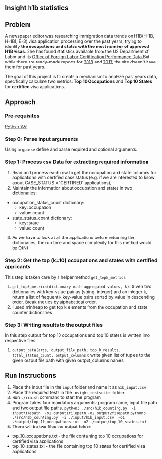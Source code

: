 ## Insight h1b statistics 

## Problem

A newspaper editor was researching immigration data trends on H1B(H-1B, H-1B1, E-3) visa application processing over the past years, trying to identify **the occupations and states with the most number of approved H1B visas**. She has found statistics available from the US Department of Labor and its [Office of Foreign Labor Certification Performance Data.]( https://www.foreignlaborcert.doleta.gov/performancedata.cfm#dis)But while there are ready-made reports for [2018](https://www.foreignlaborcert.doleta.gov/pdf/PerformanceData/2018/H-1B_Selected_Statistics_FY2018_Q4.pdf) and [2017](https://www.foreignlaborcert.doleta.gov/pdf/PerformanceData/2017/H-1B_Selected_Statistics_FY2017.pdf), the site doesn’t have them for past years.

The goal of this project is to create a mechanism to analyze past years data, specifically calculate two metrics: **Top 10 Occupations** and **Top 10 States** for **certified** visa applications. 

## Approach

### Pre-requisites
[Python 3.6](https://www.python.org/downloads/release/python-360/)
### Step 0: Parse input arguments
Using `argparse` define and parse required and optional arguments. 


### Step 1: Process csv Data for extracting required information
1. Read and process each row to get the occupation and state columns for applications with certified case status (e.g. if we are interested to know about CASE_STATUS = 'CERTIFIED' applications),
2. Maintain the information about occupation and states in two dictionaries:
  * occupation_status_count dictionary: 
    * key: occupation
    * value: count
  * state_status_count dictionary:
    * key: state
    * value: count
3. As we have to look at all the applications before returning the dictionaries, the run time and space complexity for this method would be O(N)


### Step 2: Get the top (k=10) occupations and states with certified applicants
This step is taken care by a helper method `get_topk_metrics`
1. `get_topk_metrics(dictionary with aggregated values, k)`: 
Given two dictionaries with key-value pair as (string, integer) and an integer k, return a list of frequent `k` key-value pairs sorted by value in descending order. Break the ties by alphabetical order.
2. I used minheap to get top k elements from the occupation and state counter dictionaries

### Step 3: Writing results to the output files
In this step output for top 10 occupations and top 10 states is written into respective files.
1. `output_data(args, output_file_path, top_k_results,
                            total_status_count,
                            output_columns)`: 
                            write given list of tuples to the given output file path with given output_columns names

## Run Instructions
1. Place the input file in the `input` folder and name it as `h1b_input.csv`
2. Place the required tests in the `insight_testsuite folder`
3. Run `./run.sh` command to start the program  
4. Program takes four mandatory arguments: program name, input file path and two output file paths. 
`python3 ./src/h1b_counting.py  -i inputfilepath  -o1 output1filepath -o2 output2filepath`
`python3 ./src/h1b_counting.py  -i ./input/h1b_input.csv  -o1 ./output/top_10_occupations.txt -o2 ./output/top_10_states.txt`
5. There will be two files the output folder:
  * top_10_occupations.txt - the file containing top 10 occupations for certified visa applications
  * top_10_states.txt - the file containing top 10 states for certified visa applications
